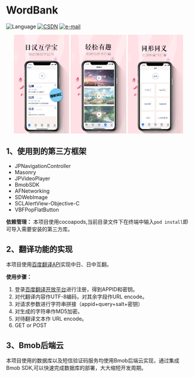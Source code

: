 # WordBank
![Language](http://img.shields.io/badge/Language-Objective--C-brightgreen.svg?style=flat) [![CSDN](https://img.shields.io/badge/CSDN-Peter__Huang0623-orange.svg)](https://blog.csdn.net/Peter_Huang0623)  [![e-mail](https://img.shields.io/badge/E--mail-huangchao0623%40126.com-blue.svg)](huangchao0623@126.com)

<div align=center> <img src='https://github.com/Peter-Huang0623/WordBank/blob/master/README_Pics/1-1242-2208.jpg' width='30%' height='30%'> <img src='https://github.com/Peter-Huang0623/WordBank/blob/master/README_Pics/1242-2208.jpg' width='30%' height='30%'>  <img src='https://github.com/Peter-Huang0623/WordBank/blob/master/README_Pics/2-1242-2208.jpg' width='30%' height='30%'></div>

## 1、使用到的第三方框架

* JPNavigationController
* Masonry
* JPVideoPlayer
* BmobSDK
* AFNetworking
* SDWebImage
* SCLAlertView-Objective-C
* VBFPopFlatButton

**依赖管理：**
本项目使用cocoapods,当前目录文件下在终端中输入`pod install`即可导入需要安装的第三方库。
## 2、翻译功能的实现
本项目使用[百度翻译API](http://api.fanyi.baidu.com/api/trans/product/apidoc)实现中日、日中互翻。

**使用步骤：**
1. 登录[百度翻译开放平台](http://api.fanyi.baidu.com/api/trans/product/index)进行注册，得到APPID和密钥。
2. 对代翻译内容作UTF-8编码，对其余字段作URL encode。
3. 对请求参数进行字符串拼接（appid+query+salt+密钥）
4. 对生成的字符串作MD5加密。
5. 对待翻译文本作 URL encode。
6. GET or POST

## 3、Bmob后端云
本项目使用的数据库以及短信验证码服务均使用Bmob后端云实现，通过集成Bmob SDK,可以快速完成数据库的部署，大大缩短开发周期。